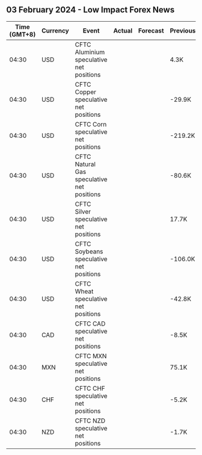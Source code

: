 ## 03 February 2024 - Low Impact Forex News

| Time (GMT+8) | Currency | Event | Actual | Forecast | Previous |
|------|----------|-------|--------|----------|----------|
| 04:30 | USD | CFTC Aluminium speculative net positions |  |  | 4.3K |
| 04:30 | USD | CFTC Copper speculative net positions |  |  | -29.9K |
| 04:30 | USD | CFTC Corn speculative net positions |  |  | -219.2K |
| 04:30 | USD | CFTC Natural Gas speculative net positions |  |  | -80.6K |
| 04:30 | USD | CFTC Silver speculative net positions |  |  | 17.7K |
| 04:30 | USD | CFTC Soybeans speculative net positions |  |  | -106.0K |
| 04:30 | USD | CFTC Wheat speculative net positions |  |  | -42.8K |
| 04:30 | CAD | CFTC CAD speculative net positions |  |  | -8.5K |
| 04:30 | MXN | CFTC MXN speculative net positions |  |  | 75.1K |
| 04:30 | CHF | CFTC CHF speculative net positions |  |  | -5.2K |
| 04:30 | NZD | CFTC NZD speculative net positions |  |  | -1.7K |
